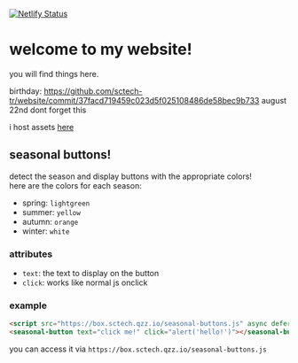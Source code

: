 [![Netlify Status](https://api.netlify.com/api/v1/badges/88572910-6baf-469b-8531-09f49cc7dbe2/deploy-status)](https://app.netlify.com/sites/sctech/deploys)
# welcome to my website!
you will find things here.

birthday: https://github.com/sctech-tr/website/commit/37facd719459c023d5f025108486de58bec9b733 august 22nd dont forget this

i host assets <a href="https://github.com/sctech-tr/box">here</a>
## seasonal buttons!
detect the season and display buttons with the appropriate colors!  
here are the colors for each season:
- spring: `lightgreen`
- summer: `yellow`
- autumn: `orange`
- winter: `white`
### attributes
- `text`: the text to display on the button
- `click`: works like normal js onclick
### example
```html
<script src="https://box.sctech.qzz.io/seasonal-buttons.js" async defer></script>
<seasonal-button text="click me!" click="alert('hello!')"></seasonal-button>
```
you can access it via `https://box.sctech.qzz.io/seasonal-buttons.js`
